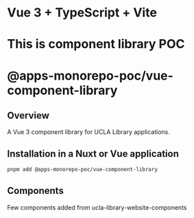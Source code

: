 # Vue 3 + TypeScript + Vite

# This is component library POC

# @apps-monorepo-poc/vue-component-library

## Overview

A Vue 3 component library for UCLA Library applications.

## Installation in a Nuxt or Vue application

```sh
pnpm add @apps-monorepo-poc/vue-component-library
```

## Components

Few components added from ucla-library-website-components
